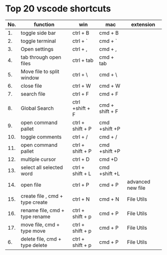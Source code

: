 # Top 20 vscode shortcuts

| No. | function                        | win              | mac             | extension         |
| --- | ------------------------------- | ---------------- | --------------- | ----------------- |
| 1.  | toggle side bar                 | ctrl + B         | cmd + B         |                   |
| 2.  | toggle terminal                 | ctrl + `         | cmd + `         |                   |
| 3.  | Open settings                   | ctrl + ,         | cmd + ,         |                   |
| 4.  | tab through open files          | ctrl + tab       | cmd + tab       |                   |
| 5.  | Move file to split window       | ctrl + \         | cmd + \         |                   |
| 6.  | close file                      | ctrl + W         | cmd + W         |                   |
| 7.  | search file                     | ctrl + F         | cmd + F         |                   |
| 8.  | Global Search                   | ctrl +shift + F  | cmd + shift + F |                   |
| 9.  | open command pallet             | ctrl + shift + P | cmd +shift +P   |                   |
| 10. | toggle comments                 | ctrl + /         | cmd + /         |                   |
| 11. | open command pallet             | ctrl + shift + P | cmd +shift +P   |                   |
| 12. | multiple cursor                 | ctrl + D         | cmd +D          |                   |
| 13. | select all selected word        | ctrl + shift + L | cmd +shift +L   |                   |
| 14. | open file                       | ctrl + P         | cmd + P         | advanced new file |
| 15. | create file , cmd + type create | ctrl + N         | cmd + N         | File Utils        |
| 16. | rename file, cmd + type rename  | ctrl + shift + p | cmd + P         | File Utils        |
| 17. | move file, cmd + type move      | ctrl + shift + p | cmd + P         | File Utils        |
| 6.  | delete file, cmd + type delete  | ctrl + shift + p | cmd + P         | File Utils        |
